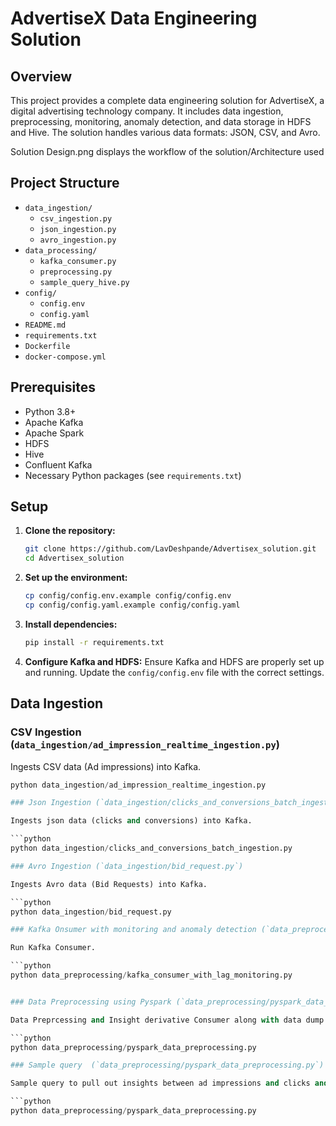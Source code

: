 # AdvertiseX Data Engineering Solution

## Overview

This project provides a complete data engineering solution for AdvertiseX, a digital advertising technology company. It includes data ingestion, preprocessing, monitoring, anomaly detection, and data storage in HDFS and Hive. The solution handles various data formats: JSON, CSV, and Avro.

Solution Design.png displays the workflow of the solution/Architecture used


## Project Structure

- `data_ingestion/`
  - `csv_ingestion.py`
  - `json_ingestion.py`
  - `avro_ingestion.py`
- `data_processing/`
  - `kafka_consumer.py`
  - `preprocessing.py`
  - `sample_query_hive.py`
- `config/`
  - `config.env`
  - `config.yaml`
- `README.md`
- `requirements.txt`
- `Dockerfile`
- `docker-compose.yml`

## Prerequisites

- Python 3.8+
- Apache Kafka
- Apache Spark
- HDFS
- Hive
- Confluent Kafka 
- Necessary Python packages (see `requirements.txt`)

## Setup

1. **Clone the repository:**
    ```sh
    git clone https://github.com/LavDeshpande/Advertisex_solution.git
    cd Advertisex_solution
    ```

2. **Set up the environment:**
    ```sh
    cp config/config.env.example config/config.env
    cp config/config.yaml.example config/config.yaml
    ```

3. **Install dependencies:**
    ```sh
    pip install -r requirements.txt
    ```

4. **Configure Kafka and HDFS:**
    Ensure Kafka and HDFS are properly set up and running. Update the `config/config.env` file with the correct settings.

## Data Ingestion

### CSV Ingestion (`data_ingestion/ad_impression_realtime_ingestion.py`)

Ingests CSV data (Ad impressions) into Kafka.

```python
python data_ingestion/ad_impression_realtime_ingestion.py

### Json Ingestion (`data_ingestion/clicks_and_conversions_batch_ingestion.py`)

Ingests json data (clicks and conversions) into Kafka.

```python
python data_ingestion/clicks_and_conversions_batch_ingestion.py

### Avro Ingestion (`data_ingestion/bid_request.py`)

Ingests Avro data (Bid Requests) into Kafka.

```python
python data_ingestion/bid_request.py

### Kafka Onsumer with monitoring and anomaly detection (`data_preprocessing/kafka_consumer_with_lag_monitoring.py`)

Run Kafka Consumer.

```python
python data_preprocessing/kafka_consumer_with_lag_monitoring.py


### Data Preprocessing using Pyspark (`data_preprocessing/pyspark_data_preprocessing.py`)

Data Preprcessing and Insight derivative Consumer along with data dump into hdfs and hive.

```python
python data_preprocessing/pyspark_data_preprocessing.py

### Sample query  (`data_preprocessing/pyspark_data_preprocessing.py`)

Sample query to pull out insights between ad impressions and clicks and conversion from hive

```python
python data_preprocessing/pyspark_data_preprocessing.py



